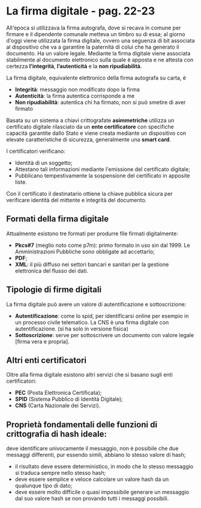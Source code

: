 # La firma digitale - pag. 22-23

All'epoca si utilizzava la firma autografa, dove si recava in comune per firmare e il dipendente comunale metteva un timbro su di essa; al giorno d'oggi viene utilizzata la firma digitale, ovvero una seguenza di bit associata al dispositivo che va a garantire la paternità di colui che ha generato il documento. Ha un valore legale. Mediante la firma digitale viene associata stabilmente al documento elettronico sulla quale è apposta e ne attesta con certezza **l’integrità**, **l’autenticità** e la **non ripudiabilità**.

La firma digitale, equivalente elettronico della firma autografa su carta, è 
* **Integrità**: messaggio non modificato dopo la firma
* **Autenticità**: la firma autentica corrisponde a me
* **Non ripudiabilità**: autentica chi ha firmato, non si può smetire di aver firmato

Basata su un sistema a chiavi crittografate **asimmetriche** utilizza un certificato digitale rilasciato da un **ente certificatore** con specifiche capacità garantite dallo Stato e viene creata mediante un dispositivo con elevate caratteristiche di sicurezza, generalmente una **smart card**.

I certificatori verificano:
* Identità di un soggetto;
* Attestano tali informazioni mediante l'emissione del certificato digitale;
* Pubblicano tempestivamente la sospensione del certificato in apposite liste.

Con il certificato il destinatario ottiene la chiave pubblica sicura per verificare identità del mittente e integrità del documento.

## Formati della firma digitale
Attualmente esistono tre formati per produrre file firmati digitalmente:
* **Pkcs#7** (meglio noto come p7m): primo formato in uso sin dal 1999. Le Amministrazioni Pubbliche sono obbligate ad accettarlo;
* **PDF**;
* **XML**: il più diffuso nei settori bancari e sanitari per la gestione elettronica del flusso dei dati.

## Tipologie di firme digitali
La firma digitale può avere un valore di autentificazione e sottoscrizione:
* **Autentificazione**: come lo spid, per identificarsi online per esempio in un processo civile telematico. La CNS è una firma digitale con autentificazione. (si ha solo in versione fisica)
* **Sottoscrizione**: serve per sottoscrivere un documento con valore legale [firma vera e propria].

## Altri enti certificatori
Oltre alla firma digitale esistono altri servizi che si basano sugli enti certificatori:
* **PEC** (Posta Elettronica Certificata);
* **SPID** (Sistema Pubblico di Identità Digitale);
* **CNS** (Carta Nazionale dei Servizi).

## Proprietà fondamentali delle funzioni di crittografia di hash ideale:
deve identificare univocamente il messaggio, non è possibile che
due messaggi differenti, pur essendo simili, abbiano lo stesso valore di
hash;
* il risultato deve essere deterministico, in modo che lo stesso messaggio si traduca sempre nello stesso hash;
* deve essere semplice e veloce calcolare un valore hash da un qualunque tipo di dato;
* deve essere molto difficile o quasi impossibile generare un messaggio dal suo valore hash se non provando tutti i messaggi possibili.
